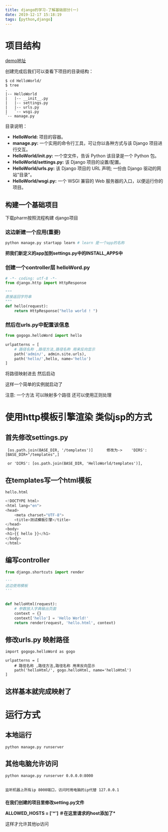```yaml
---
title: django的学习-了解基础部分(一)
date: 2019-12-17 15:18:19
tags: [python,django]
---
```


# 项目结构

[demo地址](https://github.com/AsummerCat/gogogo)

创建完成后我们可以查看下项目的目录结构：

```
$ cd HelloWorld/
$ tree
.
|-- HelloWorld
|   |-- __init__.py
|   |-- settings.py
|   |-- urls.py
|   `-- wsgi.py
`-- manage.py
```

目录说明：

- **HelloWorld:** 项目的容器。
- **manage.py:** 一个实用的命令行工具，可让你以各种方式与该 Django 项目进行交互。
- **HelloWorld/__init__.py:** 一个空文件，告诉 Python 该目录是一个 Python 包。
- **HelloWorld/settings.py:** 该 Django 项目的设置/配置。
- **HelloWorld/urls.py:** 该 Django 项目的 URL 声明; 一份由 Django 驱动的网站"目录"。
- **HelloWorld/wsgi.py:** 一个 WSGI 兼容的 Web 服务器的入口，以便运行你的项目。

<!--more-->

## 构建一个基础项目

下载pharm按照流程构建 django项目

### 这边新建一个应用(重要)

```python
python manage.py startapp learn # learn 是一个app的名称
```

**把我们新定义的app加到settings.py中的****INSTALL_APPS****中**

### 创建一个controller层 helloWord.py

```python
# -*- coding: utf-8 -*-
from django.http import HttpResponse

"""
直接返回字符串
"""
def hello(request):
    return HttpResponse("hello world ! ")

```

### 然后在urls.py中配置该信息

```python
from gogogo.helloWord import hello

urlpatterns = [
    # 路径名称 ,路径方法,路径名称 用来反向显示
    path('admin/', admin.site.urls),
    path('hello/',hello, name='hello')
]

```

将路径映射进去 然后启动

这样一个简单的实例就启动了

注意: 一个方法 可以映射多个路径 还可以使用正则处理

# 使用http模板引擎渲染 类似jsp的方式

## 首先修改settings.py

```
 [os.path.join(BASE_DIR, '/templates')]      修改为->    'DIRS': [BASE_DIR+"/templates",]
 
 or 'DIRS': [os.path.join(BASE_DIR, 'HelloWorld/templates')],
```

## 在templates写一个html模板

`hello.html`

```python
<!DOCTYPE html>
<html lang="en">
<head>
    <meta charset="UTF-8">
    <title>测试模板引擎</title>
</head>
<body>
<h1>{{ hello }}</h1>
</body>
</html>
```

## 编写controller

```python
from django.shortcuts import render

'''
这边使用模板
'''


def helloHtml(request):
    # 参数放入字典输出页面
    context = {}
    context['hello'] = 'Hello World!'
    return render(request, 'hello.html', context)

```



## 修改urls.py 映射路径

```
import gogogo.helloWord as gogo

urlpatterns = [
    # 路径名称 ,路径方法,路径名称 用来反向显示
    path('helloHtml/', gogo.helloHtml, name='helloHtml')
]
```

## 这样基本就完成映射了



# 运行方式

## 本地运行

```;python
python manage.py runserver 
```



## 其他电脑允许访问

```
python manage.py runserver 0.0.0.0:8000

 
监听机器上所有ip 8000端口，访问时用电脑的ip代替 127.0.0.1
```

### 

**在我们创建的项目里修改setting.py文件**

**ALLOWED_HOSTS = ['\*']  ＃在这里请求的host添加了\***

这样才允许其他ip访问